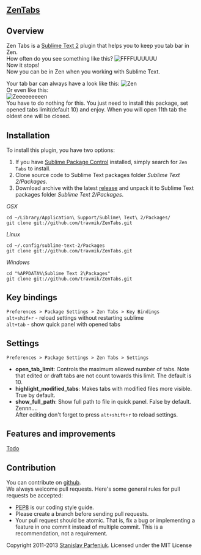 ## [ZenTabs](https://github.com/travmik/ZenTabs)
## Overview  
Zen Tabs is a [Sublime Text 2](http://www.sublimetext.com/2) plugin that helps you to keep you tab bar in Zen.  
How often do you see something like this?
![FFFFUUUUUU](http://i.piccy.info/i7/ebce930b17a0f05438ef3606d7007628/4-61-545/10514189/FFFFFFFFUUUUUUUUUUUUUUUU.jpg)  
Now it stops!  
Now you can be in Zen when you working with Sublime Text.

Your tab bar can always have a look like this:
![Zen](http://i.piccy.info/i7/60762fe409fce7dea034cd53fcbca77e/4-61-545/46543111/zen.jpg)  
Or even like this:  
![Zeeeeeeeeen](http://i.piccy.info/i7/0391382da44a1fba771f40b4ff12d96d/4-61-545/46596432/zen2.jpg)  
You have to do nothing for this. You just need to install this package, set opened tabs limit(default 10) and enjoy. 
When you will open 11th tab the oldest one will be closed.

## Installation
To install this plugin, you have two options:  
1. If you have [Sublime Package Control](http://wbond.net/sublime_packages/package_control) installed, simply search for `Zen Tabs` to install.  
2. Clone source code to Sublime Text packages folder *Sublime Text 2/Packages*.  
3. Download archive with the latest [release](https://github.com/travmik/ZenTabs/releases) and unpack it to Sublime Text packages folder *Sublime Text 2/Packages*.  

*OSX*

    cd ~/Library/Application\ Support/Sublime\ Text\ 2/Packages/
    git clone git://github.com/travmik/ZenTabs.git
  
*Linux*

    cd ~/.config/sublime-text-2/Packages
    git clone git://github.com/travmik/ZenTabs.git

*Windows*

    cd "%APPDATA%\Sublime Text 2\Packages"
    git clone git://github.com/travmik/ZenTabs.git

## Key bindings
`Preferences > Package Settings > Zen Tabs > Key Bindings`  
`alt+shif+r` - reload settings without restarting sublime  
`alt+tab` - show quick panel with opened tabs  

## Settings
`Preferences > Package Settings > Zen Tabs > Settings`  
* __open_tab_limit__: Controls the maximum allowed number of tabs. 
Note that edited or draft tabs are not count towards this limit. The default is 10.  
* __highlight_modified_tabs__: Makes tabs with modified files more visible. True by default.   
* __show_full_path__: Show full path to file in quick panel. False by default. Zennn....  
After editing don't forget to press `alt+shift+r` to reload settings.

## Features and improvements
[Todo](TODO.todo)

## Contribution
You can contribute on [github](https://github.com/travmik/ZenTabs).    
We always welcome pull requests. Here's some general rules for pull requests be accepted:  
- [PEP8](http://www.python.org/dev/peps/pep-0008/) is our coding style guide.   
- Please create a branch before sending pull requests.   
- Your pull request should be atomic. That is, fix a bug or implementing a feature in one commit instead of multiple commit.    This is a recommendation, not a requirement.   

Copyright 2011-2013 [Stanislav Parfeniuk](http://www.linkedin.com/in/stanislavparfeniuk). Licensed under the MIT License
